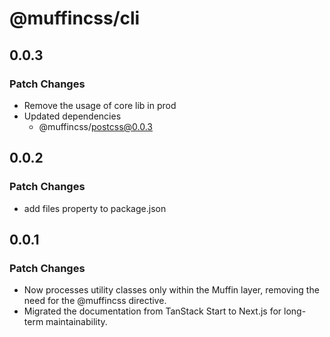# @muffincss/cli

## 0.0.3

### Patch Changes

- Remove the usage of core lib in prod
- Updated dependencies
  - @muffincss/postcss@0.0.3

## 0.0.2

### Patch Changes

- add files property to package.json

## 0.0.1

### Patch Changes

- Now processes utility classes only within the Muffin layer, removing the need for the @muffincss directive.
- Migrated the documentation from TanStack Start to Next.js for long-term maintainability.
